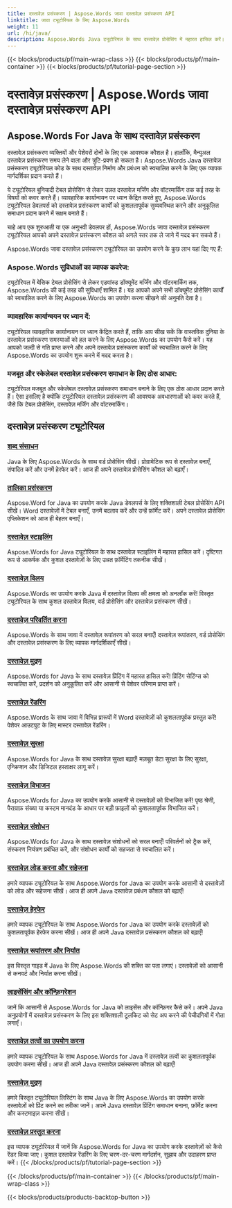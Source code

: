 ```yaml
---
title: दस्तावेज़ प्रसंस्करण | Aspose.Words जावा दस्तावेज़ प्रसंस्करण API
linktitle: जावा ट्यूटोरियल के लिए Aspose.Words
weight: 11
url: /hi/java/
description: Aspose.Words Java ट्यूटोरियल के साथ दस्तावेज़ प्रोसेसिंग में महारत हासिल करें। वर्ड प्रोसेसिंग, टेबल प्रोसेसिंग, मर्जिंग और बहुत कुछ सीखें। दस्तावेज़ कार्यों को कुशलतापूर्वक स्वचालित करें।
---
```


{{< blocks/products/pf/main-wrap-class >}}
{{< blocks/products/pf/main-container >}}
{{< blocks/products/pf/tutorial-page-section >}}

# दस्तावेज़ प्रसंस्करण | Aspose.Words जावा दस्तावेज़ प्रसंस्करण API

## Aspose.Words For Java के साथ दस्तावेज़ प्रसंस्करण
दस्तावेज़ प्रसंस्करण व्यक्तियों और पेशेवरों दोनों के लिए एक आवश्यक कौशल है। हालाँकि, मैन्युअल दस्तावेज़ प्रसंस्करण समय लेने वाला और त्रुटि-प्रवण हो सकता है। Aspose.Words Java दस्तावेज़ प्रसंस्करण ट्यूटोरियल कोड के साथ दस्तावेज़ निर्माण और प्रबंधन को स्वचालित करने के लिए एक व्यापक मार्गदर्शिका प्रदान करते हैं।

ये ट्यूटोरियल बुनियादी टेबल प्रोसेसिंग से लेकर उन्नत दस्तावेज़ मर्जिंग और वॉटरमार्किंग तक कई तरह के विषयों को कवर करते हैं। व्यावहारिक कार्यान्वयन पर ध्यान केंद्रित करते हुए, Aspose.Words ट्यूटोरियल डेवलपर्स को दस्तावेज़ प्रसंस्करण कार्यों को कुशलतापूर्वक सुव्यवस्थित करने और अनुकूलित समाधान प्रदान करने में सक्षम बनाते हैं।

चाहे आप एक शुरुआती या एक अनुभवी डेवलपर हों, Aspose.Words जावा दस्तावेज़ प्रसंस्करण ट्यूटोरियल आपको अपने दस्तावेज़ प्रसंस्करण कौशल को अगले स्तर तक ले जाने में मदद कर सकते हैं।

Aspose.Words जावा दस्तावेज़ प्रसंस्करण ट्यूटोरियल का उपयोग करने के कुछ लाभ यहां दिए गए हैं:

### Aspose.Words सुविधाओं का व्यापक कवरेज: 
ट्यूटोरियल में बेसिक टेबल प्रोसेसिंग से लेकर एडवांस्ड डॉक्यूमेंट मर्जिंग और वॉटरमार्किंग तक, Aspose.Words की कई तरह की सुविधाएँ शामिल हैं। यह आपको अपने सभी डॉक्यूमेंट प्रोसेसिंग कार्यों को स्वचालित करने के लिए Aspose.Words का उपयोग करना सीखने की अनुमति देता है।
### व्यावहारिक कार्यान्वयन पर ध्यान दें: 
ट्यूटोरियल व्यावहारिक कार्यान्वयन पर ध्यान केंद्रित करते हैं, ताकि आप सीख सकें कि वास्तविक दुनिया के दस्तावेज़ प्रसंस्करण समस्याओं को हल करने के लिए Aspose.Words का उपयोग कैसे करें। यह आपको जल्दी से गति प्राप्त करने और अपने दस्तावेज़ प्रसंस्करण कार्यों को स्वचालित करने के लिए Aspose.Words का उपयोग शुरू करने में मदद करता है।
### मजबूत और स्केलेबल दस्तावेज़ प्रसंस्करण समाधान के लिए ठोस आधार:
ट्यूटोरियल मजबूत और स्केलेबल दस्तावेज़ प्रसंस्करण समाधान बनाने के लिए एक ठोस आधार प्रदान करते हैं। ऐसा इसलिए है क्योंकि ट्यूटोरियल दस्तावेज़ प्रसंस्करण की आवश्यक अवधारणाओं को कवर करते हैं, जैसे कि टेबल प्रोसेसिंग, दस्तावेज़ मर्जिंग और वॉटरमार्किंग।
## दस्तावेज़ प्रसंस्करण ट्यूटोरियल
### [शब्द संसाधन](./word-processing/) 
Java के लिए Aspose.Words के साथ वर्ड प्रोसेसिंग सीखें। प्रोग्रामेटिक रूप से दस्तावेज़ बनाएँ, संपादित करें और उनमें हेरफेर करें। आज ही अपने दस्तावेज़ प्रोसेसिंग कौशल को बढ़ाएँ।
### [तालिका प्रसंस्करण](./table-processing/)
Aspose.Word for Java का उपयोग करके Java डेवलपर्स के लिए शक्तिशाली टेबल प्रोसेसिंग API सीखें। Word दस्तावेज़ों में टेबल बनाएँ, उनमें बदलाव करें और उन्हें फ़ॉर्मेट करें। अपने दस्तावेज़ प्रोसेसिंग एप्लिकेशन को आज ही बेहतर बनाएँ।
### [दस्तावेज़ स्टाइलिंग](./document-styling/)
Aspose.Words for Java ट्यूटोरियल के साथ दस्तावेज़ स्टाइलिंग में महारत हासिल करें। दृष्टिगत रूप से आकर्षक और कुशल दस्तावेज़ों के लिए उन्नत फ़ॉर्मेटिंग तकनीक सीखें। 
### [दस्तावेज़ विलय](./document-merging/)
Aspose.Words का उपयोग करके Java में दस्तावेज़ विलय की क्षमता को अनलॉक करें! विस्तृत ट्यूटोरियल के साथ कुशल दस्तावेज़ विलय, वर्ड प्रोसेसिंग और दस्तावेज़ प्रसंस्करण सीखें। 
### [दस्तावेज़ परिवर्तित करना](./document-converting/)
Aspose.Words के साथ जावा में दस्तावेज़ रूपांतरण को सरल बनाएँ! दस्तावेज़ रूपांतरण, वर्ड प्रोसेसिंग और दस्तावेज़ प्रसंस्करण के लिए व्यापक मार्गदर्शिकाएँ सीखें।
### [दस्तावेज़ मुद्रण](./document-printing/)
Aspose.Words for Java के साथ दस्तावेज़ प्रिंटिंग में महारत हासिल करें! प्रिंटिंग सेटिंग्स को स्वचालित करें, प्रदर्शन को अनुकूलित करें और आसानी से पेशेवर परिणाम प्राप्त करें।
### [दस्तावेज़ रेंडरिंग](./document-rendering/)
Aspose.Words के साथ जावा में विभिन्न प्रारूपों में Word दस्तावेज़ों को कुशलतापूर्वक प्रस्तुत करें! पेशेवर आउटपुट के लिए मास्टर दस्तावेज़ रेंडरिंग।
### [दस्तावेज़ सुरक्षा](./document-security/)
Aspose.Words for Java के साथ दस्तावेज़ सुरक्षा बढ़ाएँ! मज़बूत डेटा सुरक्षा के लिए सुरक्षा, एन्क्रिप्शन और डिजिटल हस्ताक्षर लागू करें। 
### [दस्तावेज़ विभाजन](./document-splitting/)
Aspose.Words for Java का उपयोग करके आसानी से दस्तावेज़ों को विभाजित करें! पृष्ठ श्रेणी, पैराग्राफ़ संख्या या कस्टम मानदंड के आधार पर बड़ी फ़ाइलों को कुशलतापूर्वक विभाजित करें।
### [दस्तावेज़ संशोधन](./document-revision/)
Aspose.Words for Java के साथ दस्तावेज़ संशोधनों को सरल बनाएँ! परिवर्तनों को ट्रैक करें, संस्करण नियंत्रण प्रबंधित करें, और संशोधन कार्यों को सहजता से स्वचालित करें। 
### [दस्तावेज़ लोड करना और सहेजना](./document-loading-and-saving/)
हमारे व्यापक ट्यूटोरियल के साथ Aspose.Words for Java का उपयोग करके आसानी से दस्तावेज़ों को लोड और सहेजना सीखें। आज ही अपने Java दस्तावेज़ प्रबंधन कौशल को बढ़ाएँ!
### [दस्तावेज़ हेरफेर](./document-manipulation/)
हमारे व्यापक ट्यूटोरियल के साथ Aspose.Words for Java का उपयोग करके दस्तावेज़ों को कुशलतापूर्वक हेरफेर करना सीखें। आज ही अपने Java दस्तावेज़ प्रसंस्करण कौशल को बढ़ाएँ!
### [दस्तावेज़ रूपांतरण और निर्यात](./document-conversion-and-export/)
इस विस्तृत गाइड में Java के लिए Aspose.Words की शक्ति का पता लगाएं। दस्तावेज़ों को आसानी से कनवर्ट और निर्यात करना सीखें।
### [लाइसेंसिंग और कॉन्फ़िगरेशन](./licensing-and-configuration/)
जानें कि आसानी से Aspose.Words for Java को लाइसेंस और कॉन्फ़िगर कैसे करें। अपने Java अनुप्रयोगों में दस्तावेज़ प्रसंस्करण के लिए इस शक्तिशाली टूलकिट को सेट अप करने की पेचीदगियों में गोता लगाएँ।
### [दस्तावेज़ तत्वों का उपयोग करना](./using-document-elements/)
हमारे व्यापक ट्यूटोरियल के साथ Aspose.Words for Java में दस्तावेज़ तत्वों का कुशलतापूर्वक उपयोग करना सीखें। आज ही अपने Java दस्तावेज़ प्रसंस्करण कौशल को बढ़ाएँ!
### [दस्तावेज़ मुद्रण](./printing-documents/)
हमारे विस्तृत ट्यूटोरियल लिस्टिंग के साथ Java के लिए Aspose.Words का उपयोग करके दस्तावेज़ों को प्रिंट करने का तरीका जानें। अपने Java दस्तावेज़ प्रिंटिंग समाधान बनाना, फ़ॉर्मेट करना और कस्टमाइज़ करना सीखें।
### [दस्तावेज़ प्रस्तुत करना](./rendering-documents/)
इस व्यापक ट्यूटोरियल में जानें कि Aspose.Words for Java का उपयोग करके दस्तावेज़ों को कैसे रेंडर किया जाए। कुशल दस्तावेज़ रेंडरिंग के लिए चरण-दर-चरण मार्गदर्शन, सुझाव और उदाहरण प्राप्त करें।
{{< /blocks/products/pf/tutorial-page-section >}}

{{< /blocks/products/pf/main-container >}}
{{< /blocks/products/pf/main-wrap-class >}}

{{< blocks/products/products-backtop-button >}}
